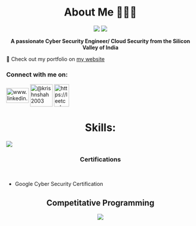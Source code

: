 <h1 align="center"><b>About Me 👨🏻‍💻</b></h1>
<p align="center"><img src = "https://img.shields.io/badge/Cyber%20Security%20Passionate%20-%20Cyber%20Security?style=for-the-badge&color=%23FFFF"> <img src = "https://img.shields.io/badge/Cloud%20Computing%20-%20Cloud%20Computing?style=for-the-badge&logoColor=%230000&logoSize=300px&labelColor=%230000&color=%23FFFF"/></p>

<p align="center"><b>A passionate Cyber Security Engineer/ Cloud Security from the Silicon Valley of India</b></p>
<p align="left" font-size=2rem>💼 Check out my portfolio on <a href="https://portfolio-webpage-tau.vercel.app">my website</a></p>
<p align="right">
<h3 align="left"><b>Connect with me on:</b></h3>
<a href="https://linkedin.com/in/www.linkedin.com/in/krish-shah-cybersecurity" target="blank"><img align="center" src="https://raw.githubusercontent.com/rahuldkjain/github-profile-readme-generator/master/src/images/icons/Social/linked-in-alt.svg" alt="www.linkedin.com/in/krish-shah-cybersecurity" height="40" width="60" /></a>
<a href="https://www.hackerrank.com/@krishnshah2003" target="blank"><img align="center" src="https://raw.githubusercontent.com/rahuldkjain/github-profile-readme-generator/master/src/images/icons/Social/hackerrank.svg" alt="@krishnshah2003" height="60" width="60" /></a>
<a href="https://www.leetcode.com/https://leetcode.com/u/krishnshah2003/" target="blank"><img align="center" src="https://raw.githubusercontent.com/rahuldkjain/github-profile-readme-generator/master/src/images/icons/Social/leet-code.svg" alt="https://leetcode.com/u/krishnshah2003/" height="60" width="40" /></a>
</p>

<h1 align="center"><b>Skills:</b></h1>

<p align="left">
  <a href="https://skillicons.dev">
    <img src="https://skillicons.dev/icons?i=html,css,tailwindcss,java,python,github,git,notion,obsidian,linux,ubuntu,vscode,vercel,kali" />
  </a>
</p>




<h3 align="center"><b>Certifications</b></h3><br>

- Google Cyber Security Certification







<h2 align="center"><b>Competitative Programming</b></h2>
<p align="center">
<img align="center" src = "https://leetcard.jacoblin.cool/krishnshah2003?border=0&radius=20&font=Montserrat"></p>



